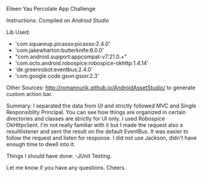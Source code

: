 Eileen Yau
Percolate App Challenge

Instructions:
Compiled on *Andriod Studio* 

Lib Used: 
 * 'com.squareup.picasso:picasso:2.4.0' 
 * 'com.jakewharton:butterknife:6.0.0' 
 * "com.android.support:appcompat-v7:21.0.+" 
 * 'com.octo.android.robospice:robospice-okhttp:1.4.14' 
 * 'de.greenrobot:eventbus:2.4.0' 
* 'com.google.code.gson:gson:2.3'

Other Sources:
http://romannurik.github.io/AndroidAssetStudio/ to generate custom action bar.

Summary:
I separated the data from UI and strictly followed MVC and Single Responsiblity Principal.
You can see how things are organized in certain directories and classes are strictly for UI
only.
I used Robospice OkHttpclient. I'm not really familiar with it but
I made the request also a resultlistener and sent the result on the default EventBus.
It was easier to follow the request and listen for response.
I did not use Jackson, didn't have enough time to dwell into it. 

Things I should have done:
-JUnit Testing. 

Let me know if you have any questions.
Cheers.